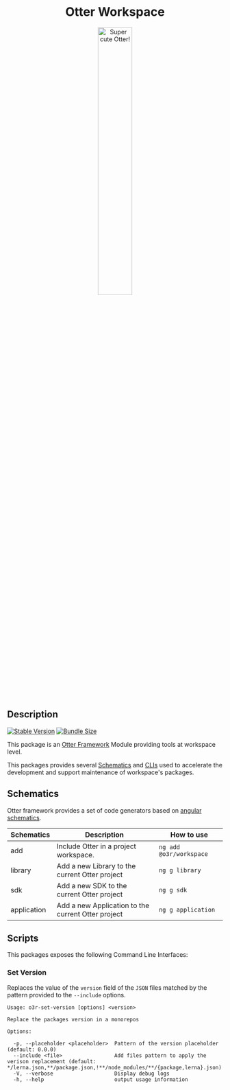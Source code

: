 <h1 align="center">Otter Workspace</h1>
<p align="center">
  <img src="https://raw.githubusercontent.com/AmadeusITGroup/otter/main/assets/logo/otter.png" alt="Super cute Otter!" width="40%"/>
</p>

## Description

[![Stable Version](https://img.shields.io/npm/v/@o3r/workspace)](https://www.npmjs.com/package/@o3r/workspace)
[![Bundle Size](https://img.shields.io/bundlephobia/min/@o3r/workspace?color=green)](https://www.npmjs.com/package/@o3r/workspace)

This package is an [Otter Framework](https://github.com/AmadeusITGroup/otter) Module providing tools at workspace level.

This packages provides several [Schematics](#schematics) and [CLIs](#scripts) used to accelerate the development and support maintenance of workspace's packages.

## Schematics

Otter framework provides a set of code generators based on [angular schematics](https://angular.io/guide/schematics).

| Schematics                 | Description                                                                   | How to use                        |
| -------------------------- | ----------------------------------------------------------------------------- | --------------------------------- |
| add                        | Include Otter in a project workspace.                                         | `ng add @o3r/workspace`           |
| library                    | Add a new Library to the current Otter project                                | `ng g library`                    |
| sdk                        | Add a new SDK to the current Otter project                                    | `ng g sdk`                        |
| application                | Add a new Application to the current Otter project                            | `ng g application`                |

## Scripts

This packages exposes the following Command Line Interfaces:

### Set Version

Replaces the value of the `version` field of the `JSON` files matched by the pattern provided to the `--include` options.

```shell
Usage: o3r-set-version [options] <version>

Replace the packages version in a monorepos

Options:

  -p, --placeholder <placeholder>  Pattern of the version placeholder (default: 0.0.0)
  --include <file>                 Add files pattern to apply the verison replacement (default: */lerna.json,**/package.json,!**/node_modules/**/{package,lerna}.json)
  -V, --verbose                    Display debug logs
  -h, --help                       output usage information
```
